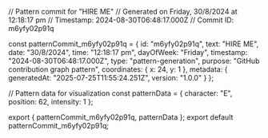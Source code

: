 // Pattern commit for "HIRE ME"
// Generated on Friday, 30/8/2024 at 12:18:17 pm
// Timestamp: 2024-08-30T06:48:17.000Z
// Commit ID: m6yfy02p91q

const patternCommit_m6yfy02p91q = {
  id: "m6yfy02p91q",
  text: "HIRE ME",
  date: "30/8/2024",
  time: "12:18:17 pm",
  dayOfWeek: "Friday",
  timestamp: "2024-08-30T06:48:17.000Z",
  type: "pattern-generation",
  purpose: "GitHub contribution graph pattern",
  coordinates: {
    x: 24,
    y: 1
  },
  metadata: {
    generatedAt: "2025-07-25T11:55:24.251Z",
    version: "1.0.0"
  }
};

// Pattern data for visualization
const patternData = {
  character: "E",
  position: 62,
  intensity: 1
};

export { patternCommit_m6yfy02p91q, patternData };
export default patternCommit_m6yfy02p91q;
